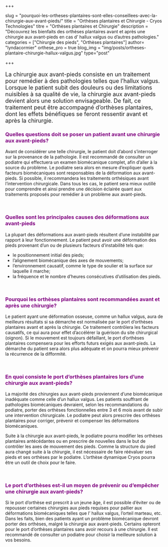 +++

slug = "pourquoi-les-ortheses-plantaires-sont-elles-conseillees-avec-la-chirurgie-aux-avant-pieds/"
title = "Orthèses plantaires et Chirurgie - Cryos Technologies"
titre = "Orthèses plantaires et Chirurgie"
description = "Découvrez les bienfaits des orthèses plantaires avant et après une chirurgie aux avant-pieds en cas d’ hallux valgus ou d’autres pathologies."
categories = ["Chirurgie des pieds", "Orthèses plantaires"]
author= "lyndacormier"
orthese_pro = true
blog_img = "img/posts/ortheses-plantaire-chirurgie-hallux-valgus.jpg"
type="post"

+++

<p style="font-size: 18px;">La chirurgie aux avant-pieds consiste en un traitement pour remédier à des pathologies telles que l’hallux valgus. Lorsque le patient subit des douleurs ou des limitations nuisibles à sa qualité de vie, la chirurgie aux avant-pieds devient alors une solution envisageable. De fait, ce traitement peut être accompagné d’orthèses plantaires, dont les effets bénéfiques se feront ressentir avant et après la chirurgie.</p>

<h3 style="color: #800080;">Quelles questions doit se poser un patient avant une chirurgie aux avant-pieds?</h3>
Avant de considérer une telle chirurgie, le patient doit d’abord s’interroger sur la provenance de la pathologie. Il est recommandé de consulter un podiatre qui effectuera un examen biomécanique complet, afin d’aller à la source du problème. Le podiatre sera alors en mesure d’expliquer quels facteurs biomécaniques sont responsables de la déformation aux avant-pieds. Si possible, il recommandera les traitements orthésiques avant l’intervention chirurgicale. Dans tous les cas, le patient sera mieux outillé pour comprendre et ainsi prendre une décision éclairée quant aux traitements proposés pour remédier à un problème aux avant-pieds.

&nbsp;
<h3 style="color: #800080;">Quelles sont les principales causes des déformations aux avant-pieds</h3>
La plupart des déformations aux avant-pieds résultent d’une instabilité par rapport à leur fonctionnement. Le patient peut avoir une déformation des pieds provenant d’un ou de plusieurs facteurs d’instabilité tels que:
<ul>
	<li>le positionnement initial des pieds;</li>
	<li>l’alignement biomécanique des axes de mouvements;</li>
	<li>l’environnement causatif, comme le type de soulier et la surface sur laquelle il marche;</li>
	<li>la fréquence et le nombre d’heures consécutives d’utilisation des pieds.</li>
</ul>
&nbsp;
<h3 style="color: #800080;">Pourquoi les orthèses plantaires sont recommandées avant et après une chirurgie?</h3>
Le patient ayant une déformation osseuse, comme un hallux valgus, aura de meilleurs résultats si sa démarche est normalisée par le port d’orthèses plantaires avant et après la chirurgie. Ce traitement contrôlera les facteurs causatifs, ce qui aura pour effet d’accélérer la guérison du site chirurgical (oignon). Si le mouvement est toujours défaillant, le port d’orthèses plantaires compensera pour les efforts futurs exigés aux avant-pieds. La démarche du patient sera alors plus adéquate et on pourra mieux prévenir la récurrence de la difformité.

&nbsp;
<h3 style="color: #800080;">En quoi consiste le port d’orthèses plantaires lors d’une chirurgie aux avant-pieds?</h3>
La majorité des chirurgies aux avant-pieds proviennent d’une biomécanique inadéquate comme celle d’un hallux valgus. Les patients souffrant de pathologies biomécaniques devraient, selon les recommandations du podiatre, porter des orthèses fonctionnelles entre 3 et 6 mois avant de subir une intervention chirurgicale. Le podiatre peut alors prescrire des orthèses plantaires pour corriger, prévenir et compenser les déformations biomécaniques.

Suite à la chirurgie aux avant-pieds, le podiatre pourra modifier les orthèses plantaires antécédantes ou en prescrire de nouvelles dans le but de contrôler les axes de mouvement des pieds. Comme la structure du pied aura changé suite à la chirurgie, il est nécessaire de faire réévaluer ses pieds et ses orthèses par le podiatre. L’orthèse dynamique Cryos pourra être un outil de choix pour le faire.

&nbsp;
<h3 style="color: #800080;">Le port d’orthèses est-il un moyen de prévenir ou d’empêcher une chirurgie aux avant-pieds?</h3>
Si le port d’orthèse est prescrit à un jeune âge, il est possible d’éviter ou de repousser certaines chirurgies aux pieds requises pour pallier aux déformations biomécaniques telles que l’ hallux valgus, l’orteil marteau, etc. Dans les faits, bien des patients ayant un problème biomécanique devront porter des orthèses, malgré la chirurgie aux avant-pieds. Certains opteront pour le port d’orthèses plantaires sans avoir recours à une chirurgie. Il est recommandé de consulter un podiatre pour choisir la meilleure solution à vos besoins.